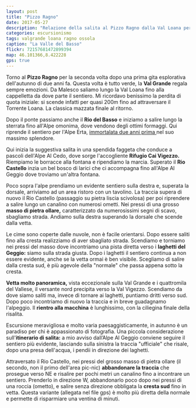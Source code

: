 ```yaml
---
layout: post
title: "Pizzo Ragno"
date: 2017-05-27
description: "Relazione della salita al Pizzo Ragno dalla Val Loana per L’Alpe Erta, l’Alpe Al Cedo,  l’Alpe Al Geggio e i laghetti del Geggio"
categories: escursionismo
tags: valgrande loana ragno ossola
caption: "La Valle del Basso"
flickr: 72157681472899394
map: 46.101366,8.422228
gps: true
---
```



Torno al **Pizzo Ragno** per la seconda volta dopo una prima gita esplorativa dell'autunno di due anni fa. Questa volta è tutto verde, la **Val Grande** regala sempre emozioni. Da Malesco saliamo lungo la Val Loana fino alla cappelletta da dove parte il sentiero. Mi ricordavo benissimo la perdita di quota iniziale: si scende infatti per quasi 200m fino ad attraversare il Torrente Loana. La classica mazzata finale al ritorno.

Dopo il ponte passiamo anche il **Rio del Basso** e iniziamo a salire lungo la sterrata fino all'Alpe omonima, dove vendono degli ottimi formaggi. Qui riprende il sentiero per l'Alpe Erta, <a href="https://www.flickr.com/photos/signalkuppe/22496449591/" target="_blank">immortalata due anni prima </a> nel suo massimo splendore.

Qui inizia la suggestiva salita in una spendida faggeta che conduce a pascoli dell'Alpe Al Cedo, dove sorge l'accogliente **Rifugio Cai Vigezzo.** Riempiamo le borracce alla fontana e ripendiamo la marcia. Superato il **Rio Castello** inzia un bel bosco di larici che ci accompagna fino all'Alpe Al Geggio dove troviamo un'altra fontana.

Poco sopra l'alpe prendiamo un evidente sentiero sulla destra e, superata la dorsale, arriviamo ad un area ristoro con un tavolino. La traccia supera di nuovo il Rio Castello (passaggio su pietra liscia scivolosa) per poi riprendere a salire lungo un canalino con numerosi ometti. Nei pressi di una grosso **masso di pietra ollare,** caratterizzato da numerosissimi segni di scavo, sbagliamo strada. Andiamo sulla destra superando la dorsale che scende dalla vetta.

Le cime sono coperte dalle nuvole, non è facile orientarsi. Dopo essere saliti fino alla cresta realizziamo di aver sbagliato strada. Scendiamo e torniamo nei pressi del masso dove incontriamo una pista diretta verso i **laghetti del Geggio:** siamo sulla strada giusta. Dopo i laghetti il sentiero continua a non essere evidente, anche se la vetta ormai è ben visibile. Scegliamo di salire dalla cresta sud, è più agevole della "normale" che passa appena sotto la cresta.

**Vetta molto panoramica,** vista eccezionale sulla Val Grande e i quattromila del Vallese, il versante nord precipita verso la Val Vigezzo. Scendiamo da dove siamo saliti ma, invece di tornare ai laghetti, puntiamo dritti verso sud. Dopo poco incontriamo di nuovo la traccia e in breve guadagnamo l'alpeggio. Il **rientro alla macchina** è lunghissimo, con la ciliegina finale della risalita.

Escursione meravigliosa e molto varia paesaggisticamente, in autunno è un paradiso per chi è appassionato di fotografia. Una piccola considerazione sull'**itinerario di salita:** a mio avviso dall’Alpe Al Geggio conviene seguire il sentiero più evidente, lasciando sulla sinistra la traccia "ufficiale" che risale, dopo una presa dell'acqua, i pendii in direzione dei laghetti.

Attraversato il Rio Castello, nei pressi del grosso masso di pietra ollare (il secondo, non il primo dell'area pic-nic) **abbandonare la traccia** che prosegue verso NE e risalire per pochi metri un canalino fino a incontrare un sentiero. Prenderlo in direzione W, abbandonarlo poco dopo nei pressi di una roccia (ometto), e salire senza direzione obbligata la **cresta sud** fino in vetta. Questa variante (allegata nel file gps) è molto più diretta della normale e permette di risparmiare una ventina di minuti.



